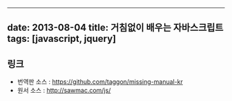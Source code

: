 
---
date: 2013-08-04
title: 거침없이 배우는 자바스크립트
tags: [javascript, jquery]
---

## 링크
- 번역판 소스 : <https://github.com/taggon/missing-manual-kr>
- 원서 소스 : <http://sawmac.com/js/>
